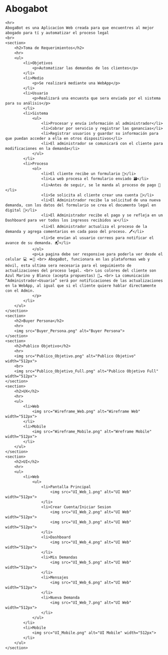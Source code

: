 # Abogabot
    <hr>
    AbogaBot es una Aplicacíon Web creada para que encuentres al mejor abogado para tí y automatizar el proceso legal
    <br>
    <section>
        <h2>Toma de Requerimientos</h2>
        <hr>
        <ul>
            <li>Objetivos
                <p>Automatizar las demandas de los clientes</p>
            </li>
            <li>Medio
                <p>Se realizará mediante una WebApp</p>
            </li>
            <li>Usuario
                <p>Realizará una encuesta que sera enviada por el sistema para su análisis</p>
            </li>
            <li>Sistema
                <ul>
                    <li>Procesar y envía información al administrador</li>
                    <li>Cobrar por servicio y registrar las ganancias</li>
                    <li>Registrar usuarios y guardar su información para que puedan acceder a ella en otros dispositivos</li>
                    <li>El administrador se comunicará con el cliente para modificaciones en la demanda</li>
                </ul>
            </li>
            <li>Proceso
                <ol>
                    <li>El cliente recibe un formulario 📔</li>
                    <li>La web procesa el formulario enviado 🗃</li>
                    <li>Antes de seguir, se le manda al proceso de pago 🏦</li>
                    <li>Se solicita al cliente crear una cuenta 📮</li>
                    <li>El Administrador recibe la solicitud de una nueva demanda, con los datos del formulario se crea el documento legal en digital 📜</li>
                    <li>El Administrador recibe el pago y se refleja en un Dashboard para ver todos los ingresos recibidos 📊</li>
                    <li>El Administrador actualiza el proceso de la demanda y agrega comentarios en cada paso del proceso. 🖊</li>
                    <li>Se envían al usuario correos para notificar el avance de su demanda. 📬</li>
                </ol>
                <p>La pagina debe ser responsive para poderla ver desde el celular 💻 ⏩📱 <br> AbogaBot, funcionara en las plataformas web y móvil, esta ultima sera necesaria para el seguimiento de actualizaciones del proceso legal. <br> Los colores del cliente son Azul Marino y Blanco (acepta propuestas) 🐬☁️ <br> La comunicación “Administrador→Usuario” será por notificaciones de las actualizaciones en la WebApp, al igual que si el cliente quiere hablar directamente con el Admin.
                </p>
            </li>
        </ul>
    </section>
    <section>
        <h2>Buyer Persona</h2>
        <hr>
        <img src="Buyer_Persona.png" alt="Buyer Persona">
    </section>
    <section>
        <h2>Publico Objetivo</h2>
        <hr>
        <img src="Publico_Objetivo.png" alt="Publico Objetivo" width="512px">
        <br>
        <img src="Publico_Objetivo_Full.png" alt="Publico Objetivo Full" width="512px">
    </section>
    <section>
        <h2>UX</h2>
        <hr>
        <ul>
            <li>Web
                <img src="Wireframe_Web.png" alt="Wireframe Web" width="512px">
            </li>
            <li>Mobile
                <img src="Wireframe_Mobile.png" alt="Wreframe Mobile" width="512px">
            </li>
        </ul>
    </section>
    <section>
        <h2>UI</h2>
        <hr>
        <ul>
            <li>Web
                <ul>
                    <li>Pantalla Principal
                        <img src="UI_Web_1.png" alt="UI Web" width="512px">
                    </li>
                    <li>Crear Cuenta/Iniciar Sesion
                        <img src="UI_Web_2.png" alt="UI Web" width="512px">
                        <img src="UI_Web_3.png" alt="UI Web" width="512px">
                    </li>
                    <li>Dashboard
                        <img src="UI_Web_4.png" alt="UI Web" width="512px">
                    </li>
                    <li>Mis Demandas
                        <img src="UI_Web_5.png" alt="UI Web" width="512px">
                    </li>
                    <li>Mensajes
                        <img src="UI_Web_6.png" alt="UI Web" width="512px">
                    </li>
                    <li>Nueva Demanda
                        <img src="UI_Web_7.png" alt="UI Web" width="512px">
                    </li>
                </ul>
            </li>
            <li>Mobile
                <img src="UI_Mobile.png" alt="UI Mobile" width="512px">
            </li>
        </ul>
    </section>